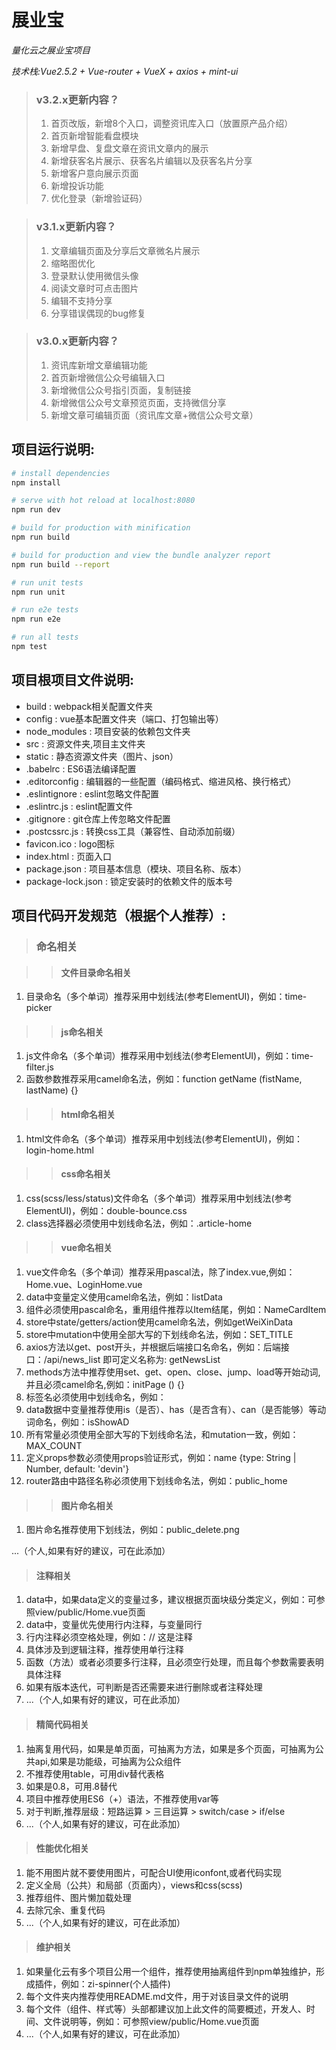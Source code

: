 # 展业宝

*量化云之展业宝项目*

*技术栈:Vue2.5.2 + Vue-router + VueX + axios + mint-ui*


> ### v3.2.x更新内容？
> 1. 首页改版，新增8个入口，调整资讯库入口（放置原产品介绍）
> 2. 首页新增智能看盘模块
> 3. 新增早盘、复盘文章在资讯文章内的展示
> 4. 新增获客名片展示、获客名片编辑以及获客名片分享
> 5. 新增客户意向展示页面
> 6. 新增投诉功能
> 7. 优化登录（新增验证码）

> ### v3.1.x更新内容？
> 1. 文章编辑页面及分享后文章微名片展示
> 2. 缩略图优化
> 3. 登录默认使用微信头像
> 4. 阅读文章时可点击图片
> 5. 编辑不支持分享
> 6. 分享错误偶现的bug修复

> ### v3.0.x更新内容？
> 1. 资讯库新增文章编辑功能
> 2. 首页新增微信公众号编辑入口
> 3. 新增微信公众号指引页面，复制链接
> 4. 新增微信公众号文章预览页面，支持微信分享
> 5. 新增文章可编辑页面（资讯库文章+微信公众号文章）

## 项目运行说明:

``` bash
# install dependencies
npm install

# serve with hot reload at localhost:8080
npm run dev

# build for production with minification
npm run build

# build for production and view the bundle analyzer report
npm run build --report

# run unit tests
npm run unit

# run e2e tests
npm run e2e

# run all tests
npm test
```

## 项目根项目文件说明:
+ build : webpack相关配置文件夹
+ config : vue基本配置文件夹（端口、打包输出等）
+ node_modules : 项目安装的依赖包文件夹
+ src : 资源文件夹,项目主文件夹
+ static : 静态资源文件夹（图片、json）
+ .babelrc : ES6语法编译配置
+ .editorconfig : 编辑器的一些配置（编码格式、缩进风格、换行格式）
+ .eslintignore : eslint忽略文件配置
+ .eslintrc.js : eslint配置文件
+ .gitignore : git仓库上传忽略文件配置
+ .postcssrc.js : 转换css工具（兼容性、自动添加前缀）
+ favicon.ico : logo图标
+ index.html : 页面入口
+ package.json : 项目基本信息（模块、项目名称、版本）
+ package-lock.json : 锁定安装时的依赖文件的版本号

## 项目代码开发规范（根据个人推荐）:
> ### 命名相关

>> #### 文件目录命名相关
1. 目录命名（多个单词）推荐采用中划线法(参考ElementUI)，例如：time-picker

>> #### js命名相关
1. js文件命名（多个单词）推荐采用中划线法(参考ElementUI)，例如：time-filter.js
2. 函数参数推荐采用camel命名法，例如：function getName (fistName, lastName) {}

>> #### html命名相关
1. html文件命名（多个单词）推荐采用中划线法(参考ElementUI)，例如：login-home.html

>> #### css命名相关
1. css(scss/less/status)文件命名（多个单词）推荐采用中划线法(参考ElementUI)，例如：double-bounce.css
2. class选择器必须使用中划线命名法，例如：.article-home

>> #### vue命名相关
1. vue文件命名（多个单词）推荐采用pascal法，除了index.vue,例如：Home.vue、LoginHome.vue
2. data中变量定义使用camel命名法，例如：listData
3. 组件必须使用pascal命名，重用组件推荐以Item结尾，例如：NameCardItem
4. store中state/getters/action使用camel命名法，例如getWeiXinData
5. store中mutation中使用全部大写的下划线命名法，例如：SET_TITLE
6. axios方法以get、post开头，并根据后端接口名命名，例如：后端接口：/api/news_list 即可定义名称为: getNewsList
7. methods方法中推荐使用set、get、open、close、jump、load等开始动词,并且必须camel命名,例如：initPage () {}
8. 标签名必须使用中划线命名，例如：<name-card></name-card>
9. data数据中变量推荐使用is（是否）、has（是否含有）、can（是否能够）等动词命名，例如：isShowAD
10. 所有常量必须使用全部大写的下划线命名法，和mutation一致，例如：MAX_COUNT
11. 定义props参数必须使用props验证形式，例如：name {type: String | Number, default: 'devin'}
12. router路由中路径名称必须使用下划线命名法，例如：public_home

>> #### 图片命名相关
1. 图片命名推荐使用下划线法，例如：public_delete.png

...（个人,如果有好的建议，可在此添加）


> #### 注释相关
1. data中，如果data定义的变量过多，建议根据页面块级分类定义，例如：可参照view/public/Home.vue页面
2. data中，变量优先使用行内注释，与变量同行
3. 行内注释必须空格处理，例如：// 这是注释
4. 具体涉及到逻辑注释，推荐使用单行注释
5. 函数（方法）或者必须要多行注释，且必须空行处理，而且每个参数需要表明具体注释
6. 如果有版本迭代，可判断是否还需要来进行删除或者注释处理
7. ...（个人,如果有好的建议，可在此添加）

> #### 精简代码相关
1. 抽离复用代码，如果是单页面，可抽离为方法，如果是多个页面，可抽离为公共api,如果是功能级，可抽离为公众组件
2. 不推荐使用table，可用div替代表格
3. 如果是0.8，可用.8替代
4. 项目中推荐使用ES6（+）语法，不推荐使用var等
5. 对于判断,推荐层级：短路运算 > 三目运算 > switch/case > if/else
6. ...（个人,如果有好的建议，可在此添加）

> #### 性能优化相关
1. 能不用图片就不要使用图片，可配合UI使用iconfont,或者代码实现
2. 定义全局（公共）和局部（页面内），views和css(scss)
3. 推荐组件、图片懒加载处理
4. 去除冗余、重复代码
5. ...（个人,如果有好的建议，可在此添加）

> #### 维护相关
1. 如果量化云有多个项目公用一个组件，推荐使用抽离组件到npm单独维护，形成插件，例如：zi-spinner(个人插件)
2. 每个文件夹内推荐使用README.md文件，用于对该目录文件的说明
3. 每个文件（组件、样式等）头部都建议加上此文件的简要概述，开发人、时间、文件说明等，例如：可参照view/public/Home.vue页面
4. ...（个人,如果有好的建议，可在此添加）
